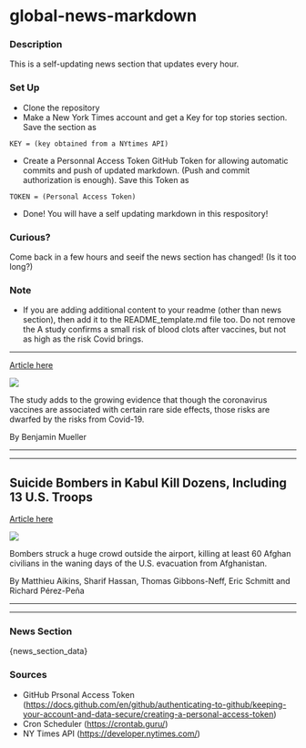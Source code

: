 # global-news-markdown

### Description 
This is a self-updating news section that updates every hour.

### Set Up 
* Clone the repository
* Make a New York Times account and get a Key for top stories section. Save the section as 
 ```
 KEY = (key obtained from a NYtimes API)
 ```
*  Create a Personnal Access Token GitHub Token for allowing automatic commits and push of updated markdown. (Push and commit authorization is enough). Save this Token as 
```
TOKEN = (Personal Access Token)
```
* Done! You will have a self updating markdown in this respository!

### Curious?
Come back in a few hours and seeif the news section has changed! (Is it too long?)

### Note
* If you are adding additional content to your readme (other than news section), then add it to the README_template.md file too. Do not remove the A study confirms a small risk of blood clots after vaccines, but not as high as the risk Covid brings.
------------------------------------------------------------------------------------------------------

[Article here](https://www.nytimes.com/2021/08/27/health/blood-clots-coronavirus.html)

[![](https://static01.nyt.com/images/2021/08/27/lens/27virus-briefing-blood-clots-01/merlin_193326705_c8a12ee7-574c-4b03-8701-0b46e15eefc7-superJumbo.jpg)](https://www.nytimes.com/2021/08/27/health/blood-clots-coronavirus.html)

The study adds to the growing evidence that though the coronavirus vaccines are associated with certain rare side effects, those risks are dwarfed by the risks from Covid-19.

By Benjamin Mueller

* * *

* * *

Suicide Bombers in Kabul Kill Dozens, Including 13 U.S. Troops
--------------------------------------------------------------

[Article here](https://www.nytimes.com/2021/08/26/world/asia/kabul-airport-bombing.html)

[![](https://static01.nyt.com/images/2021/08/26/world/26afghanistan-ledeall/merlin_193709559_ce5779e5-8ae5-411e-a686-066c64d0d88b-superJumbo.jpg)](https://www.nytimes.com/2021/08/26/world/asia/kabul-airport-bombing.html)

Bombers struck a huge crowd outside the airport, killing at least 60 Afghan civilians in the waning days of the U.S. evacuation from Afghanistan.

By Matthieu Aikins, Sharif Hassan, Thomas Gibbons-Neff, Eric Schmitt and Richard Pérez-Peña

* * *

* * *

### News Section 
{news_section_data}


### Sources 
* GitHub Prsonal Access Token (https://docs.github.com/en/github/authenticating-to-github/keeping-your-account-and-data-secure/creating-a-personal-access-token)
* Cron Scheduler (https://crontab.guru/)
* NY Times API (https://developer.nytimes.com/)
